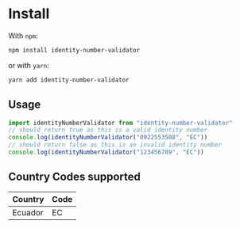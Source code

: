 # Install

With `npm`:

```bash
npm install identity-number-validator
```

or with `yarn`:

```bash
yarn add identity-number-validator
```

## Usage

```javascript
import identityNumberValidator from "identity-number-validator"
// should return true as this is a valid identity number
console.log(identityNumberValidator("0922553508", "EC"))
// should return false as this is an invalid identity number
console.log(identityNumberValidator("123456789", "EC"))
```

## Country Codes supported

| Country | Code |
| ------- | ---- |
| Ecuador | EC   |
